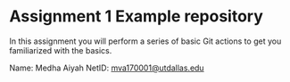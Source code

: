 # Assignment 1 Example repository

In this assignment you will perform a series of basic Git actions to get you familiarized with the basics.

Name: Medha Aiyah
NetID: mva170001@utdallas.edu

